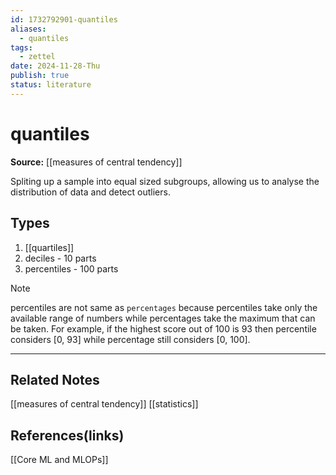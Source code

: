 ```yaml
---
id: 1732792901-quantiles
aliases:
  - quantiles
tags:
  - zettel
date: 2024-11-28-Thu
publish: true
status: literature
---
```

# quantiles

**Source:** [[measures of central tendency]]

Spliting up a sample into equal sized subgroups, allowing us to analyse the distribution of data and detect outliers.

## Types
1. [[quartiles]]
2. deciles - 10 parts
3. percentiles - 100 parts

> [!NOTE]
> percentiles are not same as `percentages` because percentiles take only the available range of numbers while percentages take the maximum that can be taken. For example, if the highest score out of 100 is 93 then percentile considers [0, 93] while percentage still considers [0, 100].

---
## Related Notes
[[measures of central tendency]]
[[statistics]]

## References(links)
[[Core ML and MLOPs]]
